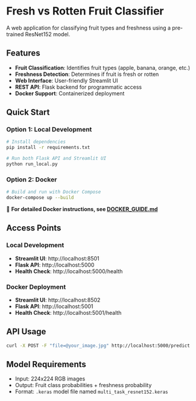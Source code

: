 # Fresh vs Rotten Fruit Classifier

A web application for classifying fruit types and freshness using a pre-trained ResNet152 model.

## Features

- **Fruit Classification**: Identifies fruit types (apple, banana, orange, etc.)
- **Freshness Detection**: Determines if fruit is fresh or rotten
- **Web Interface**: User-friendly Streamlit UI
- **REST API**: Flask backend for programmatic access
- **Docker Support**: Containerized deployment

## Quick Start

### Option 1: Local Development
```bash
# Install dependencies
pip install -r requirements.txt

# Run both Flask API and Streamlit UI
python run_local.py
```

### Option 2: Docker
```bash
# Build and run with Docker Compose
docker-compose up --build
```

📖 **For detailed Docker instructions, see [DOCKER_GUIDE.md](DOCKER_GUIDE.md)**

## Access Points

### Local Development
- **Streamlit UI**: http://localhost:8501
- **Flask API**: http://localhost:5000
- **Health Check**: http://localhost:5000/health

### Docker Deployment
- **Streamlit UI**: http://localhost:8502
- **Flask API**: http://localhost:5001
- **Health Check**: http://localhost:5001/health

## API Usage

```bash
curl -X POST -F "file=@your_image.jpg" http://localhost:5000/predict
```

## Model Requirements

- Input: 224x224 RGB images
- Output: Fruit class probabilities + freshness probability
- Format: `.keras` model file named `multi_task_resnet152.keras`